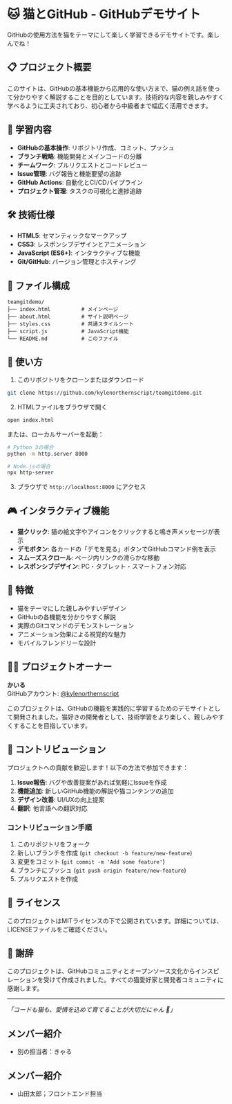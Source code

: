 # 🐱 猫とGitHub - GitHubデモサイト

GitHubの使用方法を猫をテーマにして楽しく学習できるデモサイトです。楽しんでね！

## 📋 プロジェクト概要

このサイトは、GitHubの基本機能から応用的な使い方まで、猫の例え話を使って分かりやすく解説することを目的としています。技術的な内容を親しみやすく学べるように工夫されており、初心者から中級者まで幅広く活用できます。

## 🎯 学習内容

- **GitHubの基本操作**: リポジトリ作成、コミット、プッシュ
- **ブランチ戦略**: 機能開発とメインコードの分離
- **チームワーク**: プルリクエストとコードレビュー
- **Issue管理**: バグ報告と機能要望の追跡
- **GitHub Actions**: 自動化とCI/CDパイプライン
- **プロジェクト管理**: タスクの可視化と進捗追跡

## 🛠️ 技術仕様

- **HTML5**: セマンティックなマークアップ
- **CSS3**: レスポンシブデザインとアニメーション
- **JavaScript (ES6+)**: インタラクティブな機能
- **Git/GitHub**: バージョン管理とホスティング

## 📁 ファイル構成

```
teamgitdemo/
├── index.html          # メインページ
├── about.html          # サイト説明ページ
├── styles.css          # 共通スタイルシート
├── script.js           # JavaScript機能
└── README.md           # このファイル
```

## 🚀 使い方

1. このリポジトリをクローンまたはダウンロード
```bash
git clone https://github.com/kylenorthernscript/teamgitdemo.git
```

2. HTMLファイルをブラウザで開く
```bash
open index.html
```

または、ローカルサーバーを起動：
```bash
# Python 3の場合
python -m http.server 8000

# Node.jsの場合
npx http-server
```

3. ブラウザで `http://localhost:8000` にアクセス

## 🎮 インタラクティブ機能

- **猫クリック**: 猫の絵文字やアイコンをクリックすると鳴き声メッセージが表示
- **デモボタン**: 各カードの「デモを見る」ボタンでGitHubコマンド例を表示
- **スムーズスクロール**: ページ内リンクの滑らかな移動
- **レスポンシブデザイン**: PC・タブレット・スマートフォン対応

## 🌟 特徴

- 猫をテーマにした親しみやすいデザイン
- GitHubの各機能を分かりやすく解説
- 実際のGitコマンドのデモンストレーション
- アニメーション効果による視覚的な魅力
- モバイルフレンドリーな設計

## 👨‍💻 プロジェクトオーナー

**かいる**  
GitHubアカウント: [@kylenorthernscript](https://github.com/kylenorthernscript)

このプロジェクトは、GitHubの機能を実践的に学習するためのデモサイトとして開発されました。猫好きの開発者として、技術学習をより楽しく、親しみやすくすることを目指しています。

## 🤝 コントリビューション

プロジェクトへの貢献を歓迎します！以下の方法で参加できます：

1. **Issue報告**: バグや改善提案があれば気軽にIssueを作成
2. **機能追加**: 新しいGitHub機能の解説や猫コンテンツの追加
3. **デザイン改善**: UI/UXの向上提案
4. **翻訳**: 他言語への翻訳対応

### コントリビューション手順

1. このリポジトリをフォーク
2. 新しいブランチを作成 (`git checkout -b feature/new-feature`)
3. 変更をコミット (`git commit -m 'Add some feature'`)
4. ブランチにプッシュ (`git push origin feature/new-feature`)
5. プルリクエストを作成

## 📝 ライセンス

このプロジェクトはMITライセンスの下で公開されています。詳細については、LICENSEファイルをご確認ください。

## 🙏 謝辞

このプロジェクトは、GitHubコミュニティとオープンソース文化からインスピレーションを受けて作成されました。すべての猫愛好家と開発者コミュニティに感謝します。

---

*「コードも猫も、愛情を込めて育てることが大切だにゃん 🐾」*
## メンバー紹介
- 別の担当者：きゃる
## メンバー紹介
- 山田太郎；フロントエンド担当
